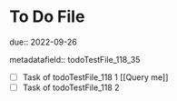 # To Do File

due:: 2022-09-26

metadatafield:: todoTestFile_118\_35

- [ ] Task of todoTestFile_118 1 [[Query me]]
- [ ] Task of todoTestFile_118 2

